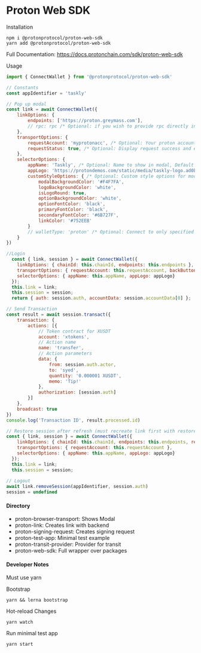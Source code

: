 # Proton Web SDK

Installation
```
npm i @protonprotocol/proton-web-sdk
yarn add @protonprotocol/proton-web-sdk
```

Full Documentation:
https://docs.protonchain.com/sdk/proton-web-sdk

Usage
```javascript
import { ConnectWallet } from '@protonprotocol/proton-web-sdk'

// Constants
const appIdentifier = 'taskly'

// Pop up modal
const link = await ConnectWallet({
    linkOptions: {
        endpoints: ['https://proton.greymass.com'],
        // rpc: rpc /* Optional: if you wish to provide rpc directly instead of endpoints */
    },
    transportOptions: {
        requestAccount: 'myprotonacc', /* Optional: Your proton account */
        requestStatus: true, /* Optional: Display request success and error messages, Default true */
    },
    selectorOptions: {
        appName: 'Taskly', /* Optional: Name to show in modal, Default 'app' */
        appLogo: 'https://protondemos.com/static/media/taskly-logo.ad0bfb0f.svg', /* Optional: Logo to show in modal */
        customStyleOptions: { /* Optional: Custom style options for modal */
            modalBackgroundColor: '#F4F7FA',
            logoBackgroundColor: 'white',
            isLogoRound: true,
            optionBackgroundColor: 'white',
            optionFontColor: 'black',
            primaryFontColor: 'black',
            secondaryFontColor: '#6B727F',
            linkColor: '#752EEB'
        }
        // walletType: 'proton' /* Optional: Connect to only specified wallet (e.g. 'proton', 'anchor') */
    }
})

//Login
  const { link, session } = await ConnectWallet({
    linkOptions: { chainId: this.chainId, endpoints: this.endpoints },
    transportOptions: { requestAccount: this.requestAccount, backButton: true },
    selectorOptions: { appName: this.appName, appLogo: appLogo}
  });
  this.link = link;
  this.session = session;
  return { auth: session.auth, accountData: session.accountData[0] };

// Send Transaction
const result = await session.transact({
    transaction: {
        actions: [{
            // Token contract for XUSDT
            account: 'xtokens',
            // Action name
            name: 'transfer',
            // Action parameters
            data: {
                from: session.auth.actor,
                to: 'syed',
                quantity: '0.000001 XUSDT',
                memo: 'Tip!'
            },
            authorization: [session.auth]
        }]
    },
    broadcast: true
})
console.log('Transaction ID', result.processed.id)

// Restore session after refresh (must recreate link first with restoreSession as true)
const { link, session } = await ConnectWallet({
    linkOptions: { chainId: this.chainId, endpoints: this.endpoints, restoreSession: true},
    transportOptions: { requestAccount: this.requestAccount },
    selectorOptions: { appName: this.appName, appLogo: appLogo}
  });
  this.link = link;
  this.session = session;
      
// Logout
await link.removeSession(appIdentifier, session.auth)
session = undefined
```

#### Directory
- proton-browser-transport: Shows Modal
- proton-link: Creates link with backend
- proton-signing-request: Creates signing request
- proton-test-app: Minimal test example
- proton-transit-provider: Provider for transit
- proton-web-sdk: Full wrapper over packages

#### Developer Notes
Must use yarn

Bootstrap
```
yarn && lerna bootstrap
```

Hot-reload Changes
```
yarn watch
```

Run minimal test app
```
yarn start
```
